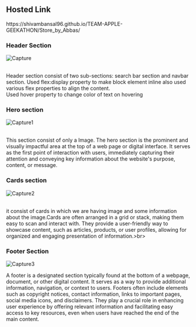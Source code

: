 
<h2>Hosted Link</h2>
https://shivambansal96.github.io/TEAM-APPLE-GEEKATHON/Store_by_Abbas/

<h3>Header Section</h3>


![Capture](https://github.com/Shivambansal96/TEAM-APPLE-GEEKATHON/assets/82137372/3c628e12-f5af-4463-8c01-72d17b7a9065)


<br>
Header section consist of two sub-sections: search bar section and navbar section. Used flex:display property to make block element inline also used various flex properties to align the content.<br> Used hover property to change color of text on hovering<br>

<h3>Hero section</h3>


![Capture1](https://github.com/Shivambansal96/TEAM-APPLE-GEEKATHON/assets/82137372/fb23ba3a-4b37-4ed4-9a26-75c0156ee032)


 <br>
 This section consist of only a Image. The hero section is the prominent and visually impactful area at the top of a web page or digital interface. It serves as the first point of interaction with users, immediately capturing their attention and conveying key information about the website's purpose, content, or message. 

 <h3>Cards section</h3>


![Capture2](https://github.com/Shivambansal96/TEAM-APPLE-GEEKATHON/assets/82137372/e550826c-6277-4e08-a2c3-381260de7bca)



 <br>
  it consist of cards in which we are having image and some information about the image.Cards are often arranged in a grid or stack, making them easy to scan and interact with. They provide a user-friendly way to showcase content, such as articles, products, or user profiles, allowing for organized and engaging presentation of information.>br>



 <h3> Footer Section</h3>


![Capture3](https://github.com/Shivambansal96/TEAM-APPLE-GEEKATHON/assets/82137372/8f56ee16-f38b-45a5-9c67-0016827b3839)



A footer is a designated section typically found at the bottom of a webpage, document, or other digital content. It serves as a way to provide additional information, navigation, or context to users. Footers often include elements such as copyright notices, contact information, links to important pages, social media icons, and disclaimers. They play a crucial role in enhancing user experience by offering relevant information and facilitating easy access to key resources, even when users have reached the end of the main content.

